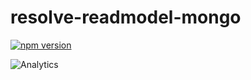 # **resolve-readmodel-mongo**
[![npm version](https://badge.fury.io/js/resolve-readmodel-mongo.svg)](https://badge.fury.io/js/resolve-readmodel-mongo)

![Analytics](https://ga-beacon.appspot.com/UA-118635726-1/packages-resolve-readmodel-mongo-readme?pixel)
